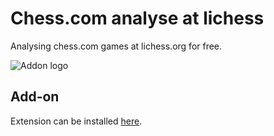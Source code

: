 # Chess.com analyse at lichess

Analysing chess.com games at lichess.org for free.

![Addon logo](https://addons.mozilla.org/user-media/addon_icons/2715/2715895-128.png?modified=69c79e4c&1635987206225)

## Add-on

Extension can be installed [here](https://addons.mozilla.org/en-US/firefox/addon/chess-com-analyse-at-lichess/).
